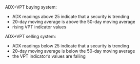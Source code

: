 ADX+VPT buying system: 
*  ADX readings above 25 indicate that a security is trending
*  20-day moving average is above the 50-day moving average
*  rising VPT indicator values

ADX+VPT selling system: 
*  ADX readings below 25 indicate that a security is trending
*  20-day moving average is below the 50-day moving average 
*  the VPT indicator’s values are falling
 
